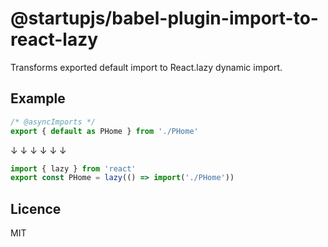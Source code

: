 # @startupjs/babel-plugin-import-to-react-lazy

Transforms exported default import to React.lazy dynamic import.

## Example

```jsx
/* @asyncImports */
export { default as PHome } from './PHome'
```

↓ ↓ ↓ ↓ ↓ ↓

```jsx
import { lazy } from 'react'
export const PHome = lazy(() => import('./PHome'))
```

## Licence

MIT
